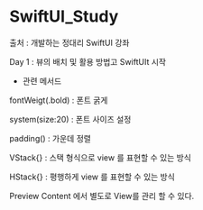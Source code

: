 # SwiftUI_Study
출처 : 개발하는 정대리 SwiftUI 강좌

Day 1 : 뷰의 배치 및 활용 방법고 SwiftUIt 시작
  - 관련 메서드 
 
 fontWeigt(.bold) : 폰트 굵게
 
 system(size:20) : 폰트 사이즈 설정
 
 padding() : 가운데 정렬
 
 VStack{} : 스택 형식으로 view 를 표현할 수 있는 방식
 
 HStack{} : 평행하게 view 를 표현할 수 있는 방식
 
 Preview Content 에서 별도로 View를 관리 할 수 있다.
 
